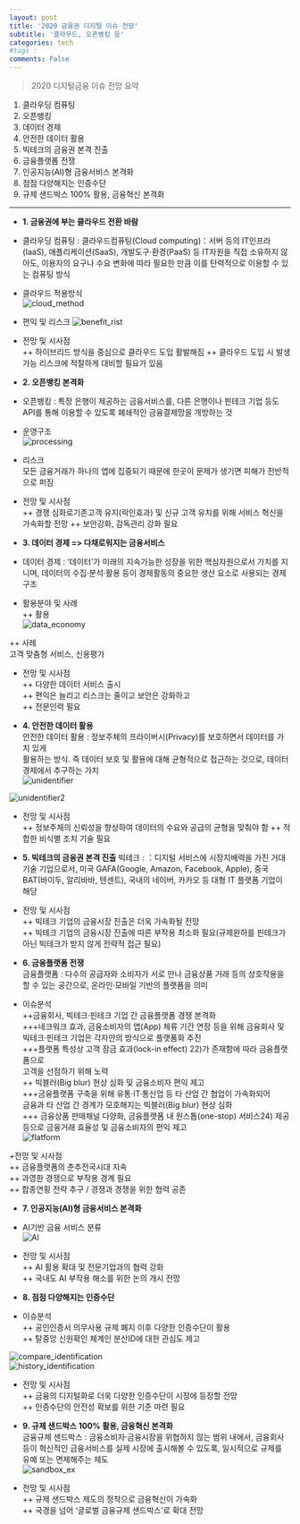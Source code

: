 ```yaml
---
layout: post
title: '2020 금융권 디지털 이슈 전망'
subtitle: '클라우드, 오픈뱅킹 등'
categories: tech
#tags : 
comments: False
---
```

> 2020 디지털금융 이슈 전망 요약

1. 클라우딩 컴퓨팅  
2. 오픈뱅킹  
3. 데이터 경제  
4. 안전한 데이터 활용  
5. 빅테크의 금융권 본격 진출  
6. 금융플랫폼 전쟁  
7. 인공지능(AI)형 금융서비스 본격화  
8. 점점 다양해지는 인증수단  
9. 규제 샌드박스 100% 활용, 금융혁신 본격화

------  

- **1. 금융권에 부는 클라우드 전환 바람**
+ 클라우딩 컴퓨팅 : 클라우드컴퓨팅(Cloud computing)：서버 등의 IT인프라(IaaS), 애플리케이션(SaaS),  개발도구·환경(PaaS) 등 IT자원을 직접 소유하지 않아도, 이용자의 요구나 수요 변화에 따라 필요한 만큼 이를 탄력적으로 이용할 수 있는 컴퓨팅 방식

+ 클라우드 적용방식  
![cloud_method](https://user-images.githubusercontent.com/51938331/93410397-e4490500-f8d3-11ea-98d1-80f16b6a7750.PNG)  

+ 편익 및 리스크
![benefit_rist](https://user-images.githubusercontent.com/51938331/93410418-ed39d680-f8d3-11ea-972b-cda20c5ef7fd.PNG)  

+ 전망 및 시사점  
++ 하이브리드 방식을 중심으로 클라우드 도입 활발해짐
++ 클라우드 도입 시 발생 가능 리스크에 적절하게 대비할 필요가 있음

- **2. 오픈뱅킹 본격화**
+ 오픈뱅킹 : 특정 은행이 제공하는 금융서비스를, 다른 은행이나 핀테크 기업 등도 API를 통해 이용할 수 있도록 폐쇄적인 금융결제망을 개방하는 것  

+ 운영구조  
![processing](https://user-images.githubusercontent.com/51938331/93410434-f2972100-f8d3-11ea-8462-a61f946ffe19.PNG)  

+ 리스크  
모든 금융거래가 하나의 앱에 집중되기 때문에 한곳이 문제가 생기면 피해가 전반적으로 퍼짐  

+ 전망 및 시사점  
++ 경쟁 심화로기존고객 유지(락인효과) 및 신규 고객 유치를 위해 서비스 혁신을 가속화할 전망
++ 보안강화, 감독관리 강화 필요

- **3. 데이터 경제 => 다채로워지는 금융서비스** 
+ 데이터 경제 : ‘데이터’가 미래의 지속가능한 성장을 위한 핵심자원으로서 가치를 지니며, 데이터의 수집·분석·활용 등이 경제활동의 중요한 생산 요소로 사용되는 경제 구조

+ 활용분야 및 사례  
++ 활용  
![data_economy](https://user-images.githubusercontent.com/51938331/93410437-f3c84e00-f8d3-11ea-84d8-e17f3043ff2a.PNG)  

++ 사례  
고객 맞춤형 서비스, 신용평가  

+ 전망 및 시사점  
++ 다양한 데이터 서비스 출시  
++ 편익은 늘리고 리스크는 줄이고 보안은 강화하고  
++ 전문인력 필요 

- **4. 안전한 데이터 활용**  
안전한 데이터 활용 :  정보주체의 프라이버시(Privacy)를 보호하면서 데이터를 가치 있게  
	활용하는 방식. 즉 데이터 보호 및 활용에 대해 균형적으로 접근하는 것으로, 데이터  
	경제에서 추구하는 가치  
![unidentifier](https://user-images.githubusercontent.com/51938331/93410439-f460e480-f8d3-11ea-9549-5721da4ccf38.PNG)  

![unidentifier2](https://user-images.githubusercontent.com/51938331/93410441-f4f97b00-f8d3-11ea-936f-b81c29f60d03.PNG)  

+ 전망 및 시사점  
++ 정보주체의 신뢰성을 향상하여 데이터의 수요와 공급의 균형을 맞춰야 함
++ 적합한 비식별 조치 기술 필요  

- **5. 빅테크의 금융권 본격 진출** 
빅테크 : ：디지털 서비스에 시장지배력을 가진 거대 기술 기업으로서, 미국 GAFA(Google, Amazon, Facebook, Apple), 중국 BAT(바이두, 알리바바, 텐센트),
국내의 네이버, 카카오 등 대형 IT 플랫폼 기업이 해당  

+ 전망 및 시사점  
++ 빅테크 기업의 금융시장 진출은 더욱 가속화될 전망  
++ 빅테크 기업의 금융시장 진출에 따른 부작용 최소화 필요(규제완하를 핀테크가 아닌 빅테크가 받지 않게 전략적 접근 필요)

- **6. 금융플랫폼 전쟁**  
금융플랫폼 : 다수의 공급자와 소비자가 서로 만나 금융상품 거래 등의 상호작용을 할 수 있는 공간으로, 온라인·모바일 기반의 플랫폼을 의미  

+ 이슈분석  
++금융회사, 빅테크·핀테크 기업 간 금융플랫폼 경쟁 본격화  
+++네크워크 효과, 금융소비자의 앱(App) 체류 기간 연장 등을 위해 금융회사 및  
	빅테크·핀테크 기업은 각자만의 방식으로 플랫폼화 추진  
+++플랫폼 특성상 고객 잠금 효과(lock-in effect) 22)가 존재함에 따라 금융플랫폼으로  
	고객을 선점하기 위해 노력  
++ 빅블러(Big blur) 현상 심화 및 금융소비자 편익 제고  
+++금융플랫폼 구축을 위해 유통·IT·통신업 등 타 산업 간 협업이 가속화되어  
	금융과 타 산업 간 경계가 모호해지는 빅블러(Big blur) 현상 심화  
+++ 금융상품 판매채널 다양화, 금융플랫폼 내 원스톱(one-stop) 서비스24) 제공  
	등으로 금융거래 효율성 및 금융소비자의 편익 제고  
![flatform](https://user-images.githubusercontent.com/51938331/93410442-f4f97b00-f8d3-11ea-89f7-a11923eabbc2.PNG)   

+전망 및 시사점  
++ 금융플랫폼의 춘추전국시대 지속  
++ 과영한 경쟁으로 부작용 경계 필요  
++ 합종연횡 전략 추구 / 경쟁과 경쟁을 위한 협력 공존  

- **7. 인공지능(AI)형 금융서비스 본격화**

+ AI기반 금융 서비스 분류  
![AI](https://user-images.githubusercontent.com/51938331/93410443-f5921180-f8d3-11ea-9f3d-b96b99c565bd.PNG)  

+ 전망 및 시사점  
++ AI 활용 확대 및 전문기업과의 협력 강화  
++ 국내도 AI 부작용 해소를 위한 논의 개시 전망  

- **8. 점점 다양해지는 인증수단**  

+ 이슈분석  
++ 공인인증서 의무사용 규제 폐지 이후 다양한 인증수단이 활용  
++ 탈중앙 신원확인 체계인 분산ID에 대한 관심도 제고

![compare_identification](https://user-images.githubusercontent.com/51938331/93410444-f5921180-f8d3-11ea-99ed-057a00401d02.PNG)  
![history_identification](https://user-images.githubusercontent.com/51938331/93410445-f62aa800-f8d3-11ea-94ed-48a611376df9.PNG)  

+ 전망 및 시사점  
++ 금융의 디지털화로 더욱 다양한 인증수단이 시장에 등장할 전망  
++ 인증수단의 안전성 확보를 위한 기준 마련 필요  

- **9. 규제 샌드박스 100% 활용, 금융혁신 본격화**  
금융규제 샌드박스 : 금융소비자·금융시장을 위협하지 않는 범위 내에서, 금융회사 등이 혁신적인 금융서비스를 실제 시장에 출시해볼 수 있도록,
 일시적으로 규제를 유예 또는 면제해주는 제도  
![sandbox_ex](https://user-images.githubusercontent.com/51938331/93410448-f62aa800-f8d3-11ea-9b2b-b899adfeebef.PNG)  

+ 전망 및 시사점  
++ 규제 샌드박스 제도의 정착으로 금융혁신이 가속화  
++ 국경을 넘어 ‘글로벌 금융규제 샌드박스’로 확대 전망  
